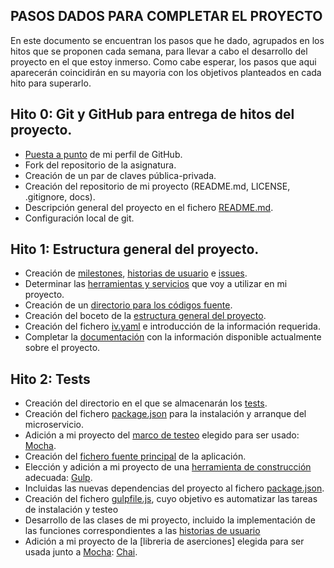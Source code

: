## PASOS DADOS PARA COMPLETAR EL PROYECTO
En este documento se encuentran los pasos que he dado, agrupados en los hitos que se proponen cada semana, para llevar a cabo el desarrollo del proyecto en el que estoy inmerso. Como cabe esperar, los pasos que aqui aparecerán coincidirán en su mayoria con los objetivos planteados en cada hito para superarlo.

## Hito 0: Git y GitHub para entrega de hitos del proyecto.
- [Puesta a punto](https://github.com/Davidspace/AroundTheWorld/blob/master/docs/configGit.md) de mi perfil de GitHub.
- Fork del repositorio de la asignatura.
- Creación de un par de claves pública-privada.
- Creación del repositorio de mi proyecto (README.md, LICENSE, .gitignore, docs).
- Descripción general del proyecto en el fichero [README.md](https://github.com/Davidspace/AroundTheWorld/blob/master/README.md).
- Configuración local de git.

## Hito 1: Estructura general del proyecto.
- Creación de [milestones](https://github.com/Davidspace/AroundTheWorld/milestones), [historias de usuario](https://github.com/Davidspace/AroundTheWorld/issues?q=is%3Aopen+is%3Aissue+label%3Auser-stories) e [issues](https://github.com/Davidspace/AroundTheWorld/issues). 
- Determinar las [herramientas y servicios](https://github.com/Davidspace/AroundTheWorld/blob/master/docs/herramientas.md) que voy a utilizar en mi proyecto.
- Creación de un [directorio para los códigos fuente](https://github.com/Davidspace/AroundTheWorld/tree/master/lib).
- Creación del boceto de la [estructura general del proyecto](https://github.com/Davidspace/AroundTheWorld/tree/master/lib).
- Creación del fichero [iv.yaml](https://github.com/Davidspace/AroundTheWorld/blob/master/iv.yaml) e introducción de la información requerida.
- Completar la [documentación](https://github.com/Davidspace/AroundTheWorld/blob/master/README.md) con la información disponible actualmente sobre el proyecto.

## Hito 2: Tests
- Creación del directorio en el que se almacenarán los [tests](https://github.com/Davidspace/AroundTheWorld/tree/master/test).
- Creación del fichero [package.json](https://github.com/Davidspace/AroundTheWorld/blob/master/package.json) para la instalación y arranque del microservicio.
- Adición a mi proyecto del [marco de testeo](https://github.com/Davidspace/AroundTheWorld/blob/master/docs/herramientas.md) elegido para ser usado: [Mocha](https://mochajs.org/).
- Creación del [fichero fuente principal](https://github.com/Davidspace/AroundTheWorld/blob/master/src/index.js) de la aplicación.
- Elección y adición a mi proyecto de una [herramienta de construcción](https://github.com/Davidspace/AroundTheWorld/blob/master/docs/herramientas.md) adecuada: [Gulp](https://gulpjs.com/).
- Incluidas las nuevas dependencias del proyecto al fichero [package.json](https://github.com/Davidspace/AroundTheWorld/blob/master/package.json).
- Creación del fichero [gulpfile.js](https://github.com/Davidspace/AroundTheWorld/blob/master/gulpfile.js), cuyo objetivo es automatizar las tareas de instalación y testeo
- Desarrollo de las clases de mi proyecto, incluido la implementación de las funciones correspondientes a las [historias de usuario](https://github.com/Davidspace/AroundTheWorld/issues?q=is%3Aopen+is%3Aissue+label%3Auser-stories)
- Adición a mi proyecto de la [libreria de aserciones] elegida para ser usada junto a [Mocha](https://mochajs.org/): [Chai](https://www.chaijs.com/).



